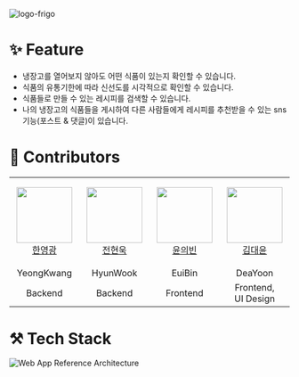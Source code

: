 ![logo-frigo](https://user-images.githubusercontent.com/87589600/157707415-d227567e-cf59-423c-be49-df03a0a60ff9.png)


# ✨ Feature
- 냉장고를 열어보지 않아도 어떤 식품이 있는지 확인할 수 있습니다.
- 식품의 유통기한에 따라 신선도를 시각적으로 확인할 수 있습니다.
- 식품들로 만들 수 있는 레시피를 검색할 수 있습니다.
- 나의 냉장고의 식품들을 게시하여 다른 사람들에게 레시피를 추천받을 수 있는 sns기능(포스트 & 댓글)이 있습니다.

# 👤 Contributors

<table>
    <tr>
        <td align="center" width="130px" height="160px">
            <a href="https://github.com/rotisj03"><img height="100px" width="100px" src="https://avatars.githubusercontent.com/u/89367209?v=4" /></a>
            <br />
            <a href="https://github.com/rotisj03">한영광</a>
        </td>
       <td align="center" width="130px" height="160px">
            <a href="https://github.com/jhwook"><img height="100px" width="100px" src="https://avatars.githubusercontent.com/u/79331437?v=4" /></a>
            <br />
            <a href="https://github.com/jhwook">전현욱</a>
        </td>
        <td align="center" width="130px" height="160px">
            <a href="https://github.com/EBinY"><img height="100px" width="100px" src="https://avatars.githubusercontent.com/u/87589600?v=4" /></a>
            <br />
           <a href="https://github.com/EBinY">윤의빈</a>
        </td>
         <td align="center" width="130px" height="160px">
            <a href="https://github.com/apeachicetea"><img height="100px" width="100px" src="https://avatars.githubusercontent.com/u/89075605?v=4" /></a>
            <br />
            <a href="https://github.com/apeachicetea">김대윤</a>
        </td>
    </tr>
    <tr>
      <td align="center">
        <a>YeongKwang</a>
       </td>
      <td align="center">
        <a>HyunWook</a>
      </td>
      <td align="center">
           <a>EuiBin</a>
        </td>
        <td align="center">
            <a>DeaYoon</a>
        </td>
    </tr>
    <tr>
      <td align="center">
        <a>Backend</a>
       </td>
      <td align="center">
        <a>Backend</a>
      </td>
      <td align="center">
           <a>Frontend</a>
        </td>
        <td align="center">
            <a>Frontend,<br>UI Design</a>
        </td>
    </tr>
</table>

# ⚒ Tech Stack

![Web App Reference Architecture](https://user-images.githubusercontent.com/89367209/156485658-4e53d288-efc7-4c16-8198-004a1ca681c5.png)



